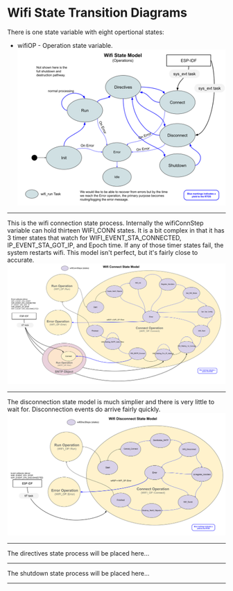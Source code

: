 # Wifi State Transition Diagrams 
There is one state variable with eight opertional states:
* wifiOP - Operation state variable.
![Run State Model](./drawings/wifi_state_model.svg)
___  
This is the wifi connection state process.  Internally the wifiConnStep variable can hold thirteen WIFI_CONN states.  It is a bit complex in that it has 3 timer states that watch for WIFI_EVENT_STA_CONNECTED, IP_EVENT_STA_GOT_IP, and Epoch time.   If any of those timer states fail, the system restarts wifi.  This model isn't perfect, but it's fairly close to accurate.
![Connect State Model](./drawings/wifi_state_model_connect.svg)
___  
The disconnection state model is much simplier and there is very little to wait for.  Disconnection events do arrive fairly quickly.  
![Disconnect State Model](./drawings/wifi_state_model_disconnect.svg)
___   
The directives state process will be placed here...
___  
The shutdown state process will be placed here...
___  

